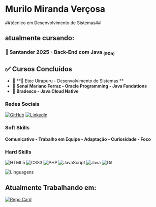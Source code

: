 
# Murilo Miranda Verçosa #
##técnico em Desenvolvimento de Sistemas##
## atualmente cursando: ##

### 📖 Santander 2025 - Back-End com Java <sub>(90h)</sub>

## ✅ Cursos Concluídos
- 📘 **📖 Etec Uirapuru - Desenvolvimento de Sistemas **
- 📘 **Senai Mariano Ferraz - Oracle Programming - Java Fundations**
- 📘 **Bradesco - Java Cloud Native**  




### Redes Sociais ###

[![GitHub](https://img.shields.io/badge/GitHub-100000?style=for-the-badge&logo=github&logoColor=white)](https://github.com/MuriloVercosa01)
[![LinkedIn](https://img.shields.io/badge/LinkedIn-0077B5?style=for-the-badge&logo=linkedin&logoColor=white)](https://www.linkedin.com/in/murilomvercosa/)

### Soft Skills ###
#### Comunicativo - Trabalho em Equipe - Adaptação - Curiosidade - Foco ####

### Hard Skills ###
![HTML5](https://img.shields.io/badge/HTML5-E34F26?style=for-the-badge&logo=html5&logoColor=white) ![CSS3](https://img.shields.io/badge/CSS3-1572B6?style=for-the-badge&logo=css3&logoColor=white)
![PHP](https://img.shields.io/badge/PHP-777BB4?style=for-the-badge&logo=php&logoColor=white)
![JavaScript](https://img.shields.io/badge/JavaScript-F7DF1E?style=for-the-badge&logo=javascript&logoColor=black)
![Java](https://img.shields.io/badge/java-%23ED8B00.svg?style=for-the-badge&logo=openjdk&logoColor=white)
![Git](https://img.shields.io/badge/GIT-E44C30?style=for-the-badge&logo=git&logoColor=white)





![Linguagens](https://github-readme-stats-git-masterrstaa-rickstaa.vercel.app/api/top-langs/?username=MuriloVercosa01&layout=compact&bg_color=000&border_color=30A3DC&title_color=E94D5F&text_color=FFF)
## Atualmente Trabalhando em: ##
[![Repo Card](https://github-readme-stats.vercel.app/api/pin/?username=MuriloVercosa01&repo=DTCC&bg_color=000&border_color=30A3DC&show_icons=true&icon_color=30A3DC&title_color=E94D5F&text_color=FFF)](https://github.com/MuriloVercosa01/DTCC)

